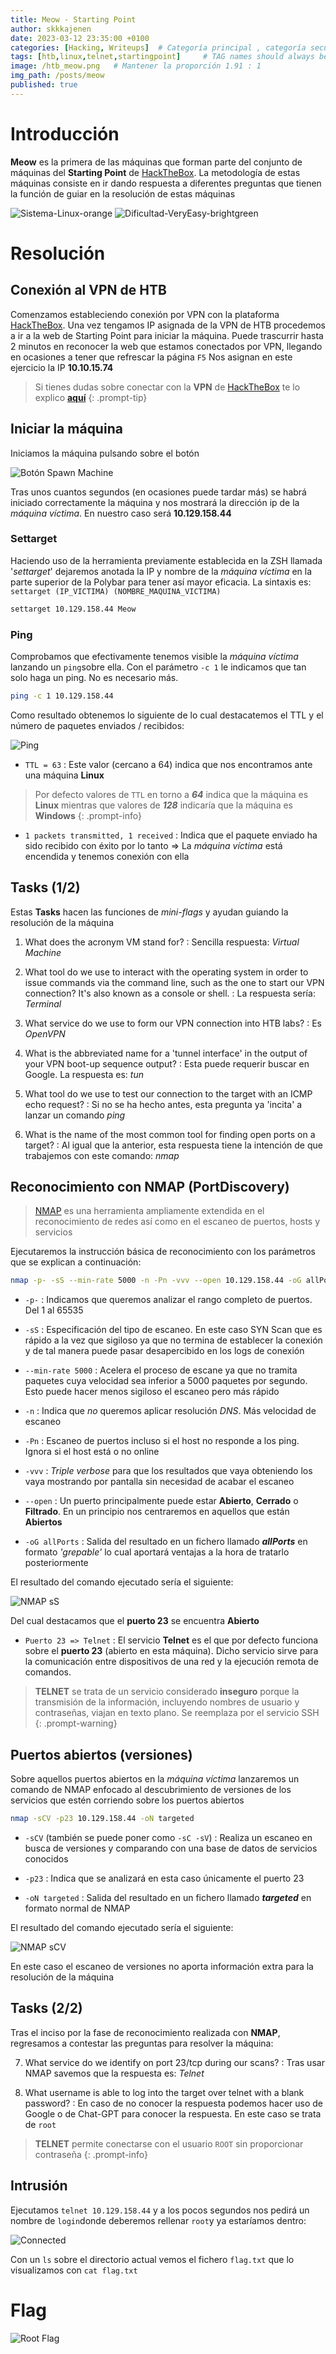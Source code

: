 ```yaml
---
title: Meow - Starting Point
author: skkkajenen
date: 2023-03-12 23:35:00 +0100
categories: [Hacking, Writeups]  # Categoría principal , categoría secundaria
tags: [htb,linux,telnet,startingpoint]     # TAG names should always be lowercase
image: /htb_meow.png   # Mantener la proporción 1.91 : 1
img_path: /posts/meow
published: true
---
```


# Introducción
**Meow** es la primera de las máquinas que forman parte del conjunto de máquinas del **Starting Point** de [HackTheBox][htb]. La metodología de estas máquinas consiste en ir dando respuesta a diferentes preguntas que tienen la función de guiar en la resolución de estas máquinas

<div>
    <img src="https://img.shields.io/badge/Sistema-Linux-orange" alt="Sistema-Linux-orange" />
    <img src="https://img.shields.io/badge/Dificultad-VeryEasy-brightgreen" alt="Dificultad-VeryEasy-brightgreen" /> 
</div>

# Resolución

## Conexión al VPN de HTB
Comenzamos estableciendo conexión por VPN con la plataforma [HackTheBox][htb].
Una vez tengamos IP asignada de la VPN de HTB procedemos a ir a la web de Starting Point para iniciar la máquina.
Puede trascurrir hasta 2 minutos en reconocer la web que estamos conectados por VPN, llegando en ocasiones a tener que refrescar la página `F5`
Nos asignan en este ejercicio la IP **10.10.15.74**

> Si tienes dudas sobre conectar con la **VPN** de [HackTheBox][htb] te lo explico [**aquí**][vpn]
{: .prompt-tip}

## Iniciar la máquina
Iniciamos la máquina pulsando sobre el botón

![Botón Spawn Machine](spawn_machine.png)

Tras unos cuantos segundos (en ocasiones puede tardar más) se habrá iniciado correctamente la máquina y nos mostrará la dirección ip de la *máquina víctima*. En nuestro caso será **10.129.158.44**

### Settarget
Haciendo uso de la herramienta previamente establecida en la ZSH llamada '*settarget*' dejaremos anotada la IP y nombre de la *máquina víctima* en la parte superior de la Polybar para tener así mayor eficacia. La sintaxis es: `settarget (IP_VICTIMA) (NOMBRE_MAQUINA_VICTIMA)`

~~~bash
settarget 10.129.158.44 Meow
~~~

### Ping
Comprobamos que efectivamente tenemos visible la *máquina víctima* lanzando un `ping`sobre ella. Con el parámetro `-c 1` le indicamos que tan solo haga un ping. No es necesario más.

~~~bash
ping -c 1 10.129.158.44
~~~

Como resultado obtenemos lo siguiente de lo cual destacatemos el TTL y el número de paquetes enviados / recibidos:

![Ping](ping.png)

* `TTL = 63`
: Este valor (cercano a 64) indica que nos encontramos ante una máquina **Linux**

> Por defecto valores de `TTL` en torno a ***64*** indica que la máquina es **Linux** mientras que valores de ***128*** indicaría que la máquina es **Windows**
{: .prompt-info}

* `1 packets transmitted, 1 received`
: Indica que el paquete enviado ha sido recibido con éxito por lo tanto => La *máquina víctima* está encendida y tenemos conexión con ella

## Tasks (1/2)
Estas **Tasks** hacen las funciones de *mini-flags* y ayudan guiando la resolución de la máquina

1. What does the acronym VM stand for?
: Sencilla respuesta: *Virtual Machine*

2. What tool do we use to interact with the operating system in order to issue commands via the command line, such as the one to start our VPN connection? It's also known as a console or shell.
: La respuesta sería: *Terminal*

3. What service do we use to form our VPN connection into HTB labs?
: Es *OpenVPN*

4. What is the abbreviated name for a 'tunnel interface' in the output of your VPN boot-up sequence output?
: Esta puede requerir buscar en Google. La respuesta es: *tun*

5. What tool do we use to test our connection to the target with an ICMP echo request?
: Si no se ha hecho antes, esta pregunta ya 'incita' a lanzar un comando *ping*

6. What is the name of the most common tool for finding open ports on a target?
: Al igual que la anterior, esta respuesta tiene la intención de que trabajemos con este comando: *nmap*

## Reconocimiento con NMAP (PortDiscovery)
>[NMAP][nmap] es una herramienta ampliamente extendida en el reconocimiento de redes así como en el escaneo de puertos, hosts y servicios

Ejecutaremos la instrucción básica de reconocimiento con los parámetros que se explican a continuación:

~~~bash
nmap -p- -sS --min-rate 5000 -n -Pn -vvv --open 10.129.158.44 -oG allPorts
~~~

* `-p-`
: Indicamos que queremos analizar el rango completo de puertos. Del 1 al 65535

* `-sS`
: Especificación del tipo de escaneo. En este caso SYN Scan que es rápido a la vez que sigiloso ya que no termina de establecer la conexión y de tal manera puede pasar desapercibido en los logs de conexión

* `--min-rate 5000`
: Acelera el proceso de escane ya que no tramita paquetes cuya velocidad sea inferior a 5000 paquetes por segundo. Esto puede hacer menos sigiloso el escaneo pero más rápido

* `-n`
: Indica que *no* queremos aplicar resolución *DNS*. Más velocidad de escaneo

* `-Pn`
: Escaneo de puertos incluso si el host no responde a los ping. Ignora si el host está o no online

* `-vvv`
: *Triple verbose* para que los resultados que vaya obteniendo los vaya mostrando por pantalla sin necesidad de acabar el escaneo

* `--open`
: Un puerto principalmente puede estar **Abierto**, **Cerrado** o **Filtrado**. En un principio nos centraremos en aquellos que están **Abiertos**

* `-oG allPorts`
: Salida del resultado en un fichero llamado ***allPorts*** en formato *'grepable'* lo cual aportará ventajas a la hora de tratarlo posteriormente

El resultado del comando ejecutado sería el siguiente:

![NMAP sS](nmap_ss.png)

Del cual destacamos que el **puerto 23** se encuentra **Abierto**

* `Puerto 23 => Telnet`
: El servicio **Telnet** es el que por defecto funciona sobre el **puerto 23** (abierto en esta máquina). Dicho servicio sirve para la comunicación entre dispositivos de una red y la ejecución remota de comandos.

> **TELNET** se trata de un servicio considerado **inseguro** porque la transmisión de la información, incluyendo nombres de usuario y contraseñas, viajan en texto plano. Se reemplaza por el servicio SSH
{: .prompt-warning}

## Puertos abiertos (versiones)
Sobre aquellos puertos abiertos en la *máquina víctima* lanzaremos un comando de NMAP enfocado al descubrimiento de versiones de los servicios que estén corriendo sobre los puertos abiertos

~~~bash
nmap -sCV -p23 10.129.158.44 -oN targeted
~~~

* `-sCV` (también se puede poner como `-sC -sV`)
: Realiza un escaneo en busca de versiones y comparando con una base de datos de servicios conocidos

* `-p23`
: Indica que se analizará en esta caso únicamente el puerto 23

* `-oN targeted`
: Salida del resultado en un fichero llamado ***targeted*** en formato normal de NMAP

El resultado del comando ejecutado sería el siguiente:

![NMAP sCV](nmap_scv.png)

En este caso el escaneo de versiones no aporta información extra para la resolución de la máquina

## Tasks (2/2)
Tras el inciso por la fase de reconocimiento realizada con **NMAP**, regresamos a contestar las preguntas para resolver la máquina:

7. What service do we identify on port 23/tcp during our scans?
: Tras usar NMAP savemos que la respuesta es: *Telnet*

8. What username is able to log into the target over telnet with a blank password?
: En caso de no conocer la respuesta podemos hacer uso de Google o de Chat-GPT para conocer la respuesta. En este caso se trata de `root`

> **TELNET** permite conectarse con el usuario `ROOT` sin proporcionar contraseña
{: .prompt-info}

## Intrusión
Ejecutamos `telnet 10.129.158.44` y a los pocos segundos nos pedirá un nombre de `login`donde deberemos rellenar `root`y ya estaríamos dentro:

![Connected](connected.png)

Con un `ls` sobre el directorio actual vemos el fichero `flag.txt` que lo visualizamos con `cat flag.txt`

# Flag
![Root Flag](https://img.shields.io/badge/RootFlag-b40abdfe23665f766f9c61ecba8a4c19-red)



[htb]: https://www.hackthebox.com
[nmap]: https://nmap.org
[vpn]: https://www.skkkajenen.com/posts/Connect-VPN-HTB/